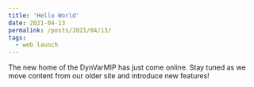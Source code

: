 ```yaml
---
title: 'Hello World'
date: 2021-04-13
permalink: /posts/2021/04/13/
tags:
  - web launch
---
```


The new home of the DynVarMIP has just come online. Stay tuned as we move content from our older site and introduce new features!
